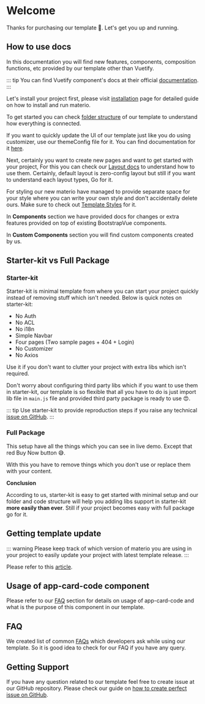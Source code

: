 # Welcome

Thanks for purchasing our template 🙂. Let's get you up and running.

## How to use docs

In this documentation you will find new features, components, composition functions, etc provided by our template other than Vuetify.

::: tip
You can find Vuetify component's docs at their official [documentation](https://vuetifyjs.com/).
:::

Let's install your project first, please visit [installation](/guide/development/installation.md) page for detailed guide on how to install and run materio.

To get started you can check [folder structure](/guide/development/folder-structure.md) of our template to understand how everything is connected.

If you want to quickly update the UI of our template just like you do using customizer, use our themeConfig file for it. You can find documentation for it [here](/guide/development/theme-configuration.md).

Next, certainly you want to create new pages and want to get started with your project, For this you can check our [Layout docs](/guide/layout/layout-types.md) to understand how to use them. Certainly, default layout is zero-config layout but still if you want to understand each layout types, Go for it.

For styling our new materio have managed to provide separate space for your style where you can write your own style and don't accidentally delete ours. Make sure to check out [Template Styles](/guide/development/template-styles.md) for it.

In **Components** section we have provided docs for changes or extra features provided on top of existing BootstrapVue components.

In **Custom Components** section you will find custom components created by us.

## Starter-kit vs Full Package

### Starter-kit

Starter-kit is minimal template from where you can start your project quickly instead of removing stuff which isn't needed. Below is quick notes on starter-kit:

- No Auth
- No ACL
- No i18n
- Simple Navbar
- Four pages (Two sample pages + 404 + Login)
- No Customizer
- No Axios

Use it if you don't want to clutter your project with extra libs which isn't required.

Don't worry about configuring third party libs which if you want to use them in starter-kit, our template is so flexible that all you have to do is just import lib file in `main.js` file and provided third party package is ready to use 😍.

::: tip
Use starter-kit to provide reproduction steps if you raise any technical [issue on GitHub](/guide/getting-started/support.md).
:::

### Full Package

This setup have all the things which you can see in live demo. Except that red Buy Now button 😅.

With this you have to remove things which you don't use or replace them with your content.

**Conclusion**

According to us, starter-kit is easy to get started with minimal setup and our folder and code structure will help you adding libs support in starter-kit **more easily than ever**. Still if your project becomes easy with full package go for it.

## Getting template update

::: warning
Please keep track of which version of materio you are using in your project to easily update your project with latest template release.
:::

Please refer to this [article](/articles/how-to-update-materio-to-latest-version.md).

## Usage of app-card-code component

Please refer to our [FAQ](/faq/#what-is-usage-and-purpose-of-app-card-code-component) section for details on usage of app-card-code and what is the purpose of this component in our template.

## FAQ

We created list of common [FAQs](/faq/) which developers ask while using our template. So it is good idea to check for our FAQ if you have any query.

## Getting Support

If you have any question related to our template feel free to create issue at our GitHub repository. Please check our guide on [how to create perfect issue on GitHub](/guide/getting-started/support.md).
